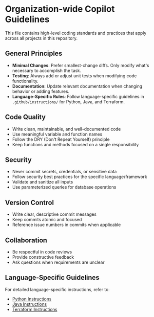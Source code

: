 # Organization-wide Copilot Guidelines

This file contains high-level coding standards and practices that apply across all projects in this repository.

## General Principles

- **Minimal Changes**: Prefer smallest-change diffs. Only modify what's necessary to accomplish the task.
- **Testing**: Always add or adjust unit tests when modifying code functionality.
- **Documentation**: Update relevant documentation when changing behavior or adding features.
- **Language-Specific Rules**: Follow language-specific guidelines in `.github/instructions/` for Python, Java, and Terraform.

## Code Quality

- Write clean, maintainable, and well-documented code
- Use meaningful variable and function names
- Follow the DRY (Don't Repeat Yourself) principle
- Keep functions and methods focused on a single responsibility

## Security

- Never commit secrets, credentials, or sensitive data
- Follow security best practices for the specific language/framework
- Validate and sanitize all inputs
- Use parameterized queries for database operations

## Version Control

- Write clear, descriptive commit messages
- Keep commits atomic and focused
- Reference issue numbers in commits when applicable

## Collaboration

- Be respectful in code reviews
- Provide constructive feedback
- Ask questions when requirements are unclear

## Language-Specific Guidelines

For detailed language-specific instructions, refer to:
- [Python Instructions](.github/instructions/python.instructions.md)
- [Java Instructions](.github/instructions/java.instructions.md)
- [Terraform Instructions](.github/instructions/terraform.instructions.md)
